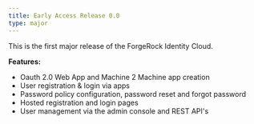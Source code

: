```yaml
---
title: Early Access Release 0.0
type: major
---
```


This is the first major release of the ForgeRock Identity Cloud.

**Features:**

* Oauth 2.0 Web App and Machine 2 Machine app creation
* User registration & login via apps
* Password policy configuration, password reset and forgot password
* Hosted registration and login pages
* User management via the admin console and REST API's


<!-- **Fixes:**

* UI not informing admin console user that password length does not meet requirements -->

